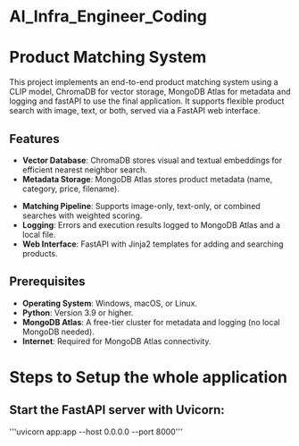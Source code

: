 # AI_Infra_Engineer_Coding

# Product Matching System

This project implements an end-to-end product matching system using a CLIP model, ChromaDB for vector storage, MongoDB Atlas for metadata and logging and fastAPI to use the final application. It supports flexible product search with image, text, or both, served via a FastAPI web interface.

## Features
- **Vector Database**: ChromaDB stores visual and textual embeddings for efficient nearest neighbor search.
- **Metadata Storage**: MongoDB Atlas stores product metadata (name, category, price, filename).
<!-- - **Model Quantization**: CLIP model quantized with PyTorch for CPU compatibility (TensorRT mocked due to no GPU). -->
<!-- - **Mock Triton**: FastAPI endpoint simulates Triton Inference Server for embedding extraction. -->
- **Matching Pipeline**: Supports image-only, text-only, or combined searches with weighted scoring.
- **Logging**: Errors and execution results logged to MongoDB Atlas and a local file.
- **Web Interface**: FastAPI with Jinja2 templates for adding and searching products.

## Prerequisites
- **Operating System**: Windows, macOS, or Linux.
- **Python**: Version 3.9 or higher.
- **MongoDB Atlas**: A free-tier cluster for metadata and logging (no local MongoDB needed).
- **Internet**: Required for MongoDB Atlas connectivity.
<!-- - **No GPU Required**: Runs on CPU with PyTorch quantization. -->


# Steps to Setup the whole application


## Start the FastAPI server with Uvicorn:
'''uvicorn app:app --host 0.0.0.0 --port 8000'''